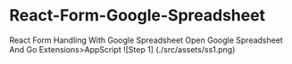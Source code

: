 # React-Form-Google-Spreadsheet

React Form Handling With Google Spreadsheet
Open Google Spreadsheet And Go Extensions>AppScript
![Step 1]
(./src/assets/ss1.png)
